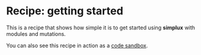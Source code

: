 # Recipe: getting started

This is a recipe that shows how simple it is to get started using **simplux** with modules and mutations.

You can also see this recipe in action as a [code sandbox](https://codesandbox.io/s/github/MrWolfZ/simplux/tree/master/recipes/basics/getting-started).

